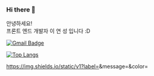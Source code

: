 ### Hi there 👋
 안녕하세요! <br/>
 프론트 엔드 개발자 이 연 성 입니다 :D


[![Gmail Badge](https://img.shields.io/badge/Gmail-d14836?style=flat-square&logo=Gmail&logoColor=white&link=mailto:snugyun01@gmail.com)](mailto:dustjd1535@gmail.com)

[![Top Langs](https://github-readme-stats.vercel.app/api/top-langs/?username=LEEYEONSEONG)](https://github.com/anuraghazra/github-readme-stats)

https://img.shields.io/static/v1?label=<LABEL>&message=<MESSAGE>&color=<COLOR>

<!--
**LEEYEONSEONG/Leeyeonseong** is a ✨ _special_ ✨ repository because its `README.md` (this file) appears on your GitHub profile.

Here are some ideas to get you started:

- 🔭 I’m currently working on ...
- 🌱 I’m currently learning ...
- 👯 I’m looking to collaborate on ...
- 🤔 I’m looking for help with ...
- 💬 Ask me about ...
- 📫 How to reach me: ...
- 😄 Pronouns: ...
- ⚡ Fun fact: ...
-->
